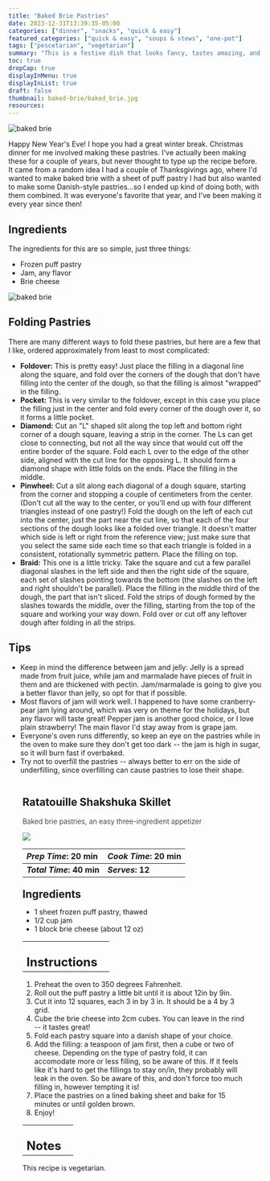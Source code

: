 ```yaml
---
title: "Baked Brie Pastries"
date: 2023-12-31T13:39:35-05:00
categories: ["dinner", "snacks", "quick & easy"]
featured_categories: ["quick & easy", "soups & stews", "one-pot"]
tags: ["pescetarian", "vegetarian"]
summary: "This is a festive dish that looks fancy, tastes amazing, and is actually very simple to make! It's a riff on Baked Brie, which is a common holiday appetizer, but reimagined to be in individual pastry form. It makes a great appetizer."
toc: true
dropCap: true
displayInMenu: true
displayInList: true
draft: false
thumbnail: baked-brie/baked_brie.jpg
resources:
---
```


![baked brie](../../baked-brie/baked_brie.jpg)

Happy New Year's Eve! I hope you had a great winter break. Christmas dinner for me involved making these pastries. I've actually been making these for a couple of years, but never thought to type up the recipe before. It came from a random idea I had a couple of Thanksgivings ago, where I'd wanted to make baked brie with a sheet of puff pastry I had but also wanted to make some Danish-style pastries...so I ended up kind of doing both, with them combined. It was everyone's favorite that year, and I've been making it every year since then!

## Ingredients

The ingredients for this are so simple, just three things:

- Frozen puff pastry
- Jam, any flavor
- Brie cheese

![baked brie](../../baked-brie/baked_brie_progress.jpg)

## Folding Pastries
There are many different ways to fold these pastries, but here are a few that I like, ordered approximately from least to most complicated:
- **Foldover:** This is pretty easy! Just place the filling in a diagonal line along the square, and fold over the corners of the dough that don't have filling into the center of the dough, so that the filling is almost "wrapped" in the filling. 
- **Pocket:** This is very similar to the foldover, except in this case you place the filling just in the center and fold every corner of the dough over it, so it forms a little pocket.
- **Diamond:** Cut an "L" shaped slit along the top left and bottom right corner of a dough square, leaving a strip in the corner. The Ls can get close to connecting, but not all the way since that would cut off the entire border of the square. Fold each L over to the edge of the other side, aligned with the cut line for the opposing L. It should form a diamond shape with little folds on the ends. Place the filling in the middle.
- **Pinwheel:** Cut a slit along each diagonal of a dough square, starting from the corner and stopping a couple of centimeters from the center. (Don't cut all the way to the center, or you'll end up with four different triangles instead of one pastry!) Fold the dough on the left of each cut into the center, just the part near the cut line, so that each of the four sections of the dough looks like a folded over triangle. It doesn't matter which side is left or right from the reference view; just make sure that you select the same side each time so that each triangle is folded in a consistent, rotationally symmetric pattern. Place the filling on top.
- **Braid:** This one is a little tricky. Take the square and cut a few parallel diagonal slashes in the left side and then the right side of the square, each set of slashes pointing towards the bottom (the slashes on the left and right shouldn't be parallel). Place the filling in the middle third of the dough, the part that isn't sliced. Fold the strips of dough formed by the slashes towards the middle, over the filling, starting from the top of the square and working your way down. Fold over or cut off any leftover dough after folding in all the strips.

## Tips

- Keep in mind the difference between jam and jelly: Jelly is a spread made from fruit juice, while jam and marmalade have pieces of fruit in them and are thickened with pectin. Jam/marmalade is going to give you a better flavor than jelly, so opt for that if possible.
- Most flavors of jam will work well. I happened to have some cranberry-pear jam lying around, which was very on theme for the holidays, but any flavor will taste great! Pepper jam is another good choice, or I love plain strawberry! The main flavor I'd stay away from is grape jam.
- Everyone's oven runs differently, so keep an eye on the pastries while in the oven to make sure they don't get too dark -- the jam is high in sugar, so it will burn fast if overbaked.
- Try not to overfill the pastries -- always better to err on the side of underfilling, since overfilling can cause pastries to lose their shape.

<div class = "bg-pink-100 dark:bg-gray-700"  id = "recipe"> 
<div class = "bg-pink-100 dark:bg-gray-700"  style = "padding-left:2em; margin-top:0; margin-bottom:0;">

<div style="display:grid; align-items:start; justify-content:space-between; padding-right:2em" class="grid-cols-2 gap-2 md:gap-4 lg:gap-8 xl:gap-12"><div class = "mb-8"><h2>Ratatouille Shakshuka Skillet</h2><p style = "font-weight: 300;">Baked brie pastries, an easy three-ingredient appetizer</p></div><img src="../../ratatouille-eggs/ratatouille-thumbnail.jpeg"  class="w-full h-auto mx-auto"></div>

| _Prep Time_: 20 min  | _Cook Time_: 20 min  |
| :--- | :--- |
| **_Total Time_: 40 min** | **_Serves_: 12**  |

</div>
<div style=" padding-left:2em; padding-right:2em; border-width:3px; margin-top:0;" class="bg-white dark:bg-gray-900 border-pink-100 dark:border-gray-700 dark:!text-white">
 <div><h2 style = "margin-top:1em; margin-bottom:0;" >Ingredients</h2></div>

- 1 sheet frozen puff pastry, thawed
- 1/2 cup jam
- 1 block brie cheese (about 12 oz)

|   |    |
| :--- | :--- |
| <div><h2 style = "margin-top:1em; margin-bottom:0;" >Instructions</h2></div>|   |

1. Preheat the oven to 350 degrees Fahrenheit.
2. Roll out the puff pastry a little bit until it is about 12in by 9in. 
3. Cut it into 12 squares, each 3 in by 3 in. It should be a 4 by 3 grid.
4. Cube the brie cheese into 2cm cubes. You can leave in the rind -- it tastes great!
5. Fold each pastry square into a danish shape of your choice. 
6. Add the filling: a teaspoon of jam first, then a cube or two of cheese. Depending on the type of pastry fold, it can accomodate more or less filling, so be aware of this. If it feels like it's hard to get the fillings to stay on/in, they probably will leak in the oven. So be aware of this, and don't force too much filling in, however tempting it is!
7. Place the pastries on a lined baking sheet and bake for 15 minutes or until golden brown.
8. Enjoy!

|   |    |
| :--- | :--- |
| <div><h2 style = "margin-top:1em; margin-bottom:0;" >Notes</h2></div>|   |

This recipe is vegetarian.

</div>
</div>
